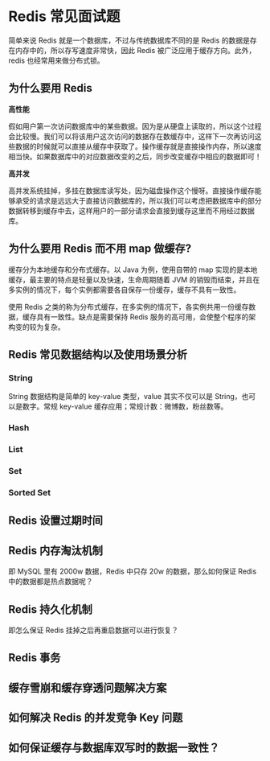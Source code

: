 # Redis 常见面试题

简单来说 Redis 就是一个数据库，不过与传统数据库不同的是 Redis 的数据是存在内存中的，所以存写速度非常快，因此 Redis 被广泛应用于缓存方向。此外，redis 也经常用来做分布式锁。



## 为什么要用 Redis

**高性能**

假如用户第一次访问数据库中的某些数据。因为是从硬盘上读取的，所以这个过程会比较慢。我们可以将该用户这次访问的数据存在数缓存中，这样下一次再访问这些数据的时候就可以直接从缓存中获取了。操作缓存就是直接操作内存，所以速度相当快。如果数据库中的对应数据改变的之后，同步改变缓存中相应的数据即可！

**高并发**

高并发系统挂掉，多挂在数据库读写处，因为磁盘操作这个慢呀。直接操作缓存能够承受的请求是远远大于直接访问数据库的，所以我们可以考虑把数据库中的部分数据转移到缓存中去，这样用户的一部分请求会直接到缓存这里而不用经过数据库。



## 为什么要用 Redis 而不用 map 做缓存?

缓存分为本地缓存和分布式缓存。以 Java 为例，使用自带的 map 实现的是本地缓存，最主要的特点是轻量以及快速，生命周期随着 JVM 的销毁而结束，并且在多实例的情况下，每个实例都需要各自保存一份缓存，缓存不具有一致性。

使用 Redis 之类的称为分布式缓存，在多实例的情况下，各实例共用一份缓存数据，缓存具有一致性。缺点是需要保持 Redis 服务的高可用，会使整个程序的架构变的较为复杂。



## Redis 常见数据结构以及使用场景分析

### String

String 数据结构是简单的 key-value 类型，value 其实不仅可以是 String，也可以是数字。常规 key-value 缓存应用；常规计数：微博数，粉丝数等。

### Hash



### List



### Set



### Sorted Set





## Redis 设置过期时间





## Redis 内存淘汰机制

即 MySQL 里有 2000w 数据，Redis 中只存 20w 的数据，那么如何保证 Redis 中的数据都是热点数据呢？





## Redis 持久化机制

即怎么保证 Redis 挂掉之后再重启数据可以进行恢复？





## Redis 事务





## 缓存雪崩和缓存穿透问题解决方案





## 如何解决 Redis 的并发竞争 Key 问题





## 如何保证缓存与数据库双写时的数据一致性？







